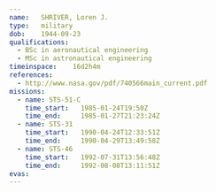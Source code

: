 ```yaml
---
name:	SHRIVER, Loren J.
type:	military
dob:	1944-09-23
qualifications:
  - BSc in aeronautical engineering
  - MSc in astronautical engineering
timeinspace:	16d2h4m
references:
  - http://www.nasa.gov/pdf/740566main_current.pdf
missions:
  - name: STS-51-C
    time_start:   1985-01-24T19:50Z
    time_end:     1985-01-27T21:23:24Z
  - name: STS-31
    time_start:   1990-04-24T12:33:51Z
    time_end:     1990-04-29T13:49:58Z
  - name: STS-46
    time_start:   1992-07-31T13:56:48Z
    time_end:     1992-08-08T13:11:51Z
evas:
---
```

